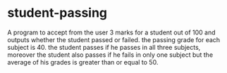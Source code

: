 # student-passing
A program to accept from the user 3 marks for a student out of 100 and outputs whether the student passed or failed. the passing grade for each subject is 40. the student passes if he passes in all three subjects, moreover the student also passes if he fails in only one subject but the average of his grades is greater than or equal to 50.
